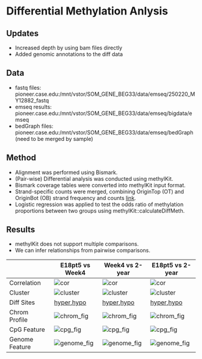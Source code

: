 
# Differential Methylation Anlysis 
## Updates
- Increased depth by using bam files directly
- Added genomic annotations to the diff data

## Data
- fastq files: pioneer.case.edu:/mnt/vstor/SOM_GENE_BEG33/data/emseq/250220_MY12882_fastq
- emseq results: pioneer.case.edu:/mnt/vstor/SOM_GENE_BEG33/data/emseq/bigdata/emseq
- bedGraph files: pioneer.case.edu:/mnt/vstor/SOM_GENE_BEG33/data/emseq/bedGraph (need to be merged by sample)

## Method
- Alignment was performed using Bismark.
- (Pair-wise) Differential analysis was conducted using methylKit.
- Bismark coverage tables were converted into methylKit input format.
- Strand-specific counts were merged, combining OriginTop (OT) and OriginBot (OB) strand frequency and counts [link](figures).
- Logistic regression was applied to test the odds ratio of methylation proportions between two groups using methylKit::calculateDiffMeth.

## Results
- methylKit does not support multiple comparisons.
- We can infer relationships from pairwise comparisons.

| | E18pt5 vs Week4 | Week4 vs 2-year | E18pt5 vs 2-year |
|-|-|-|-| 
| Correlation |![cor](retuls/2025-04-04/E18pt5_vs_Week4_cor.png)|![cor](retuls/2025-04-04/Week4_vs_2-year_cor.png)|![cor](retuls/2025-04-04/E18pt5_vs_2-year_cor.png)|
| Cluster|![cluster](retuls/2025-04-04/E18pt5_vs_Week4_cluster.png)|![cluster](retuls/2025-04-04/Week4_vs_2-year_cluster.png)|![cluster](retuls/2025-04-04/E18pt5_vs_2-year_cluster.png)|
| Diff Sites |[hyper](retuls/2025-04-04/E18pt5_vs_Week4_diff_25p_05q_hyper.tsv),[hypo](retuls/2025-04-04/E18pt5_vs_Week4_diff_25p_05q_hypo.tsv)|[hyper](retuls/2025-04-04/Week4_vs_2-year_diff_25p_05q_hyper.tsv),[hypo](retuls/2025-04-04/Week4_vs_2-year_diff_25p_05q_hypo.tsv)|[hyper](retuls/2025-04-04/E18pt5_vs_2-year_diff_25p_05q_hyper.tsv),[hypo](retuls/2025-04-04/E18pt5_vs_2-year_diff_25p_05q_hypo.tsv)|
| Chrom Profile|![chrom_fig](retuls/2025-04-04/E18pt5_vs_Week4_diff_25p_05q_per_chrom.png)|![chrom_fig](retuls/2025-04-04/Week4_vs_2-year_diff_25p_05q_per_chrom.png)|![chrom_fig](retuls/2025-04-04/E18pt5_vs_2-year_diff_25p_05q_per_chrom.png)|
| CpG Feature |![cpg_fig](retuls/2025-04-04/E18pt5_vs_Week4_diff_25p_05q_per_cpgfeature.png)|![cpg_fig](retuls/2025-04-04/Week4_vs_2-year_diff_25p_05q_per_cpgfeature.png)|![cpg_fig](retuls/2025-04-04/E18pt5_vs_2-year_diff_25p_05q_per_cpgfeature.png)|
| Genome Feature |![genome_fig](retuls/2025-04-04/E18pt5_vs_Week4_diff_25p_05q_per_genomefeature.png)|![genome_fig](retuls/2025-04-04/Week4_vs_2-year_diff_25p_05q_per_genomefeature.png)|![genome_fig](retuls/2025-04-04/E18pt5_vs_2-year_diff_25p_05q_per_genomefeature.png)|
